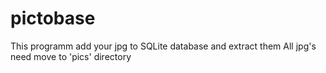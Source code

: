 # pictobase
This programm add your jpg to SQLite database and extract them
All jpg's need move to 'pics' directory
